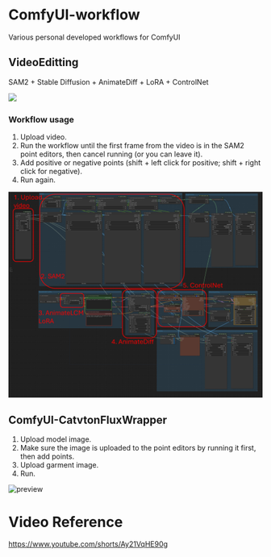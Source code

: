 # ComfyUI-workflow
Various personal developed workflows for ComfyUI

## VideoEditting
SAM2 + Stable Diffusion + AnimateDiff + LoRA + ControlNet

<img src="VideoEditting/showcase.gif" width="600" />

### Workflow usage

1. Upload video.
2. Run the workflow until the first frame from the video is in the SAM2 point editors, then cancel running (or you can leave it).
3. Add positive or negative points (shift + left click for positive; shift + right click for negative).
4. Run again.

<img src="VideoEditting/preview.png" width="600" />

## ComfyUI-CatvtonFluxWrapper

1. Upload model image.
2. Make sure the image is uploaded to the point editors by running it first, then add points.
3. Upload garment image.
4. Run.

<img width="960" alt="preview" src="https://github.com/user-attachments/assets/5d3cb124-1988-433e-b2fa-0a6102a7ed89">

# Video Reference
https://www.youtube.com/shorts/Ay21VqHE90g
